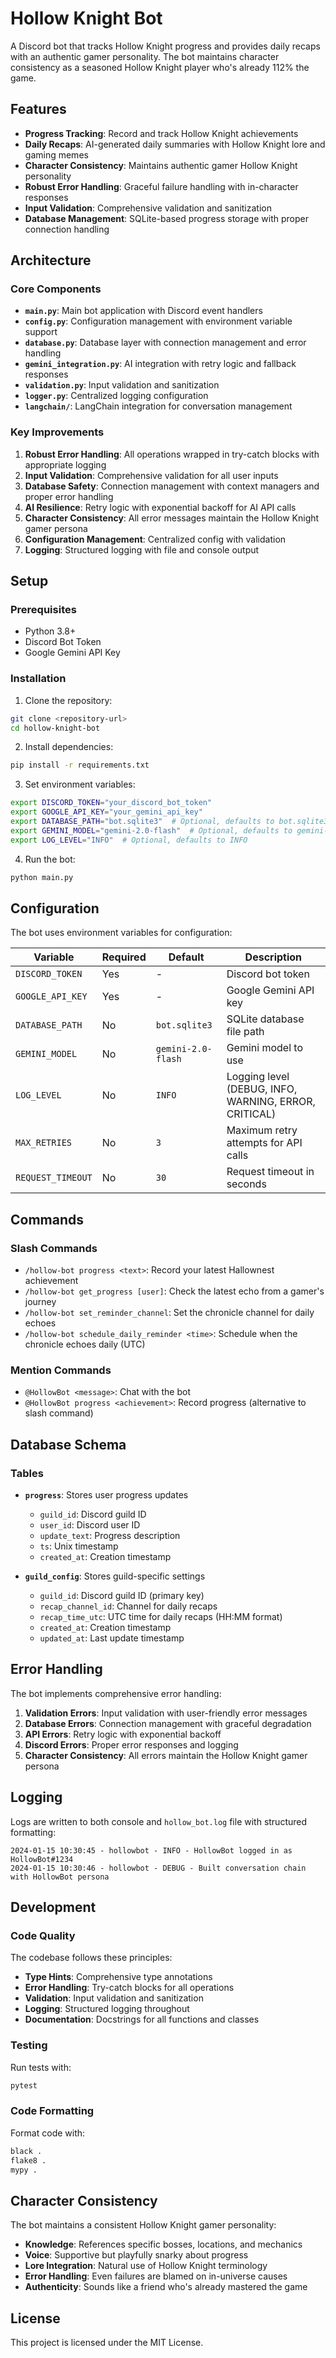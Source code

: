 # Hollow Knight Bot

A Discord bot that tracks Hollow Knight progress and provides daily recaps with an authentic gamer personality. The bot maintains character consistency as a seasoned Hollow Knight player who's already 112% the game.

## Features

- **Progress Tracking**: Record and track Hollow Knight achievements
- **Daily Recaps**: AI-generated daily summaries with Hollow Knight lore and gaming memes
- **Character Consistency**: Maintains authentic gamer Hollow Knight personality
- **Robust Error Handling**: Graceful failure handling with in-character responses
- **Input Validation**: Comprehensive validation and sanitization
- **Database Management**: SQLite-based progress storage with proper connection handling

## Architecture

### Core Components

- **`main.py`**: Main bot application with Discord event handlers
- **`config.py`**: Configuration management with environment variable support
- **`database.py`**: Database layer with connection management and error handling
- **`gemini_integration.py`**: AI integration with retry logic and fallback responses
- **`validation.py`**: Input validation and sanitization
- **`logger.py`**: Centralized logging configuration
- **`langchain/`**: LangChain integration for conversation management

### Key Improvements

1. **Robust Error Handling**: All operations wrapped in try-catch blocks with appropriate logging
2. **Input Validation**: Comprehensive validation for all user inputs
3. **Database Safety**: Connection management with context managers and proper error handling
4. **AI Resilience**: Retry logic with exponential backoff for AI API calls
5. **Character Consistency**: All error messages maintain the Hollow Knight gamer persona
6. **Configuration Management**: Centralized config with validation
7. **Logging**: Structured logging with file and console output

## Setup

### Prerequisites

- Python 3.8+
- Discord Bot Token
- Google Gemini API Key

### Installation

1. Clone the repository:
```bash
git clone <repository-url>
cd hollow-knight-bot
```

2. Install dependencies:
```bash
pip install -r requirements.txt
```

3. Set environment variables:
```bash
export DISCORD_TOKEN="your_discord_bot_token"
export GOOGLE_API_KEY="your_gemini_api_key"
export DATABASE_PATH="bot.sqlite3"  # Optional, defaults to bot.sqlite3
export GEMINI_MODEL="gemini-2.0-flash"  # Optional, defaults to gemini-2.0-flash
export LOG_LEVEL="INFO"  # Optional, defaults to INFO
```

4. Run the bot:
```bash
python main.py
```

## Configuration

The bot uses environment variables for configuration:

| Variable | Required | Default | Description |
|----------|----------|---------|-------------|
| `DISCORD_TOKEN` | Yes | - | Discord bot token |
| `GOOGLE_API_KEY` | Yes | - | Google Gemini API key |
| `DATABASE_PATH` | No | `bot.sqlite3` | SQLite database file path |
| `GEMINI_MODEL` | No | `gemini-2.0-flash` | Gemini model to use |
| `LOG_LEVEL` | No | `INFO` | Logging level (DEBUG, INFO, WARNING, ERROR, CRITICAL) |
| `MAX_RETRIES` | No | `3` | Maximum retry attempts for API calls |
| `REQUEST_TIMEOUT` | No | `30` | Request timeout in seconds |

## Commands

### Slash Commands

- `/hollow-bot progress <text>`: Record your latest Hallownest achievement
- `/hollow-bot get_progress [user]`: Check the latest echo from a gamer's journey
- `/hollow-bot set_reminder_channel`: Set the chronicle channel for daily echoes
- `/hollow-bot schedule_daily_reminder <time>`: Schedule when the chronicle echoes daily (UTC)

### Mention Commands

- `@HollowBot <message>`: Chat with the bot
- `@HollowBot progress <achievement>`: Record progress (alternative to slash command)

## Database Schema

### Tables

- **`progress`**: Stores user progress updates
  - `guild_id`: Discord guild ID
  - `user_id`: Discord user ID
  - `update_text`: Progress description
  - `ts`: Unix timestamp
  - `created_at`: Creation timestamp

- **`guild_config`**: Stores guild-specific settings
  - `guild_id`: Discord guild ID (primary key)
  - `recap_channel_id`: Channel for daily recaps
  - `recap_time_utc`: UTC time for daily recaps (HH:MM format)
  - `created_at`: Creation timestamp
  - `updated_at`: Last update timestamp

## Error Handling

The bot implements comprehensive error handling:

1. **Validation Errors**: Input validation with user-friendly error messages
2. **Database Errors**: Connection management with graceful degradation
3. **API Errors**: Retry logic with exponential backoff
4. **Discord Errors**: Proper error responses and logging
5. **Character Consistency**: All errors maintain the Hollow Knight gamer persona

## Logging

Logs are written to both console and `hollow_bot.log` file with structured formatting:

```
2024-01-15 10:30:45 - hollowbot - INFO - HollowBot logged in as HollowBot#1234
2024-01-15 10:30:46 - hollowbot - DEBUG - Built conversation chain with HollowBot persona
```

## Development

### Code Quality

The codebase follows these principles:

- **Type Hints**: Comprehensive type annotations
- **Error Handling**: Try-catch blocks for all operations
- **Validation**: Input validation and sanitization
- **Logging**: Structured logging throughout
- **Documentation**: Docstrings for all functions and classes

### Testing

Run tests with:
```bash
pytest
```

### Code Formatting

Format code with:
```bash
black .
flake8 .
mypy .
```

## Character Consistency

The bot maintains a consistent Hollow Knight gamer personality:

- **Knowledge**: References specific bosses, locations, and mechanics
- **Voice**: Supportive but playfully snarky about progress
- **Lore Integration**: Natural use of Hollow Knight terminology
- **Error Handling**: Even failures are blamed on in-universe causes
- **Authenticity**: Sounds like a friend who's already mastered the game

## License

This project is licensed under the MIT License.
